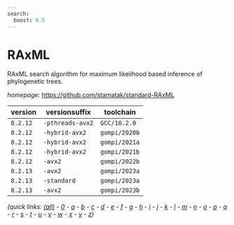 ```yaml
---
search:
  boost: 0.5
---
```

# RAxML

RAxML search algorithm for maximum likelihood based inference of phylogenetic trees.

*homepage*: <https://github.com/stamatak/standard-RAxML>

version | versionsuffix | toolchain
--------|---------------|----------
``8.2.12`` | ``-pthreads-avx2`` | ``GCC/10.2.0``
``8.2.12`` | ``-hybrid-avx2`` | ``gompi/2020b``
``8.2.12`` | ``-hybrid-avx2`` | ``gompi/2021a``
``8.2.12`` | ``-hybrid-avx2`` | ``gompi/2021b``
``8.2.12`` | ``-avx2`` | ``gompi/2022b``
``8.2.13`` | ``-avx2`` | ``gompi/2023a``
``8.2.13`` | ``-standard`` | ``gompi/2023a``
``8.2.13`` | ``-avx2`` | ``gompi/2023b``


*(quick links: [(all)](../index.md) - [0](../0/index.md) - [a](../a/index.md) - [b](../b/index.md) - [c](../c/index.md) - [d](../d/index.md) - [e](../e/index.md) - [f](../f/index.md) - [g](../g/index.md) - [h](../h/index.md) - [i](../i/index.md) - [j](../j/index.md) - [k](../k/index.md) - [l](../l/index.md) - [m](../m/index.md) - [n](../n/index.md) - [o](../o/index.md) - [p](../p/index.md) - [q](../q/index.md) - [r](../r/index.md) - [s](../s/index.md) - [t](../t/index.md) - [u](../u/index.md) - [v](../v/index.md) - [w](../w/index.md) - [x](../x/index.md) - [y](../y/index.md) - [z](../z/index.md))*


